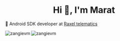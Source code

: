 <h1 align="center">Hi 👋, I'm Marat</h1>

🔭 Android SDK developer at [Raxel telematics](https://www.raxeltelematics.com/)


<p><img align="left" src="https://github-readme-stats.vercel.app/api?username=zangievm&show_icons=true&locale=en" alt="zangievm" /></p>

<p><img src="https://github-readme-stats.vercel.app/api/top-langs?username=zangievm&show_icons=true&locale=en&layout=compact" alt="zangievm" /></p>
